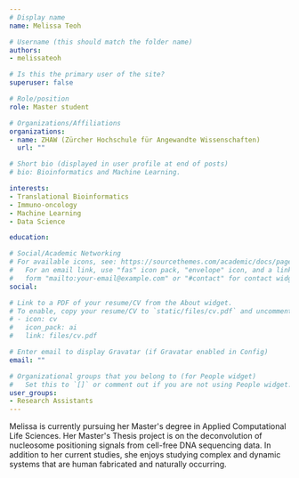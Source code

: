 ```yaml
---
# Display name
name: Melissa Teoh

# Username (this should match the folder name)
authors:
- melissateoh

# Is this the primary user of the site?
superuser: false

# Role/position
role: Master student

# Organizations/Affiliations
organizations:
- name: ZHAW (Zürcher Hochschule für Angewandte Wissenschaften)
  url: ""

# Short bio (displayed in user profile at end of posts)
# bio: Bioinformatics and Machine Learning.

interests:
- Translational Bioinformatics
- Immuno-oncology
- Machine Learning
- Data Science

education:

# Social/Academic Networking
# For available icons, see: https://sourcethemes.com/academic/docs/page-builder/#icons
#   For an email link, use "fas" icon pack, "envelope" icon, and a link in the
#   form "mailto:your-email@example.com" or "#contact" for contact widget.
social:

# Link to a PDF of your resume/CV from the About widget.
# To enable, copy your resume/CV to `static/files/cv.pdf` and uncomment the lines below.
# - icon: cv
#   icon_pack: ai
#   link: files/cv.pdf

# Enter email to display Gravatar (if Gravatar enabled in Config)
email: ""

# Organizational groups that you belong to (for People widget)
#   Set this to `[]` or comment out if you are not using People widget.
user_groups:
- Research Assistants
---
```


Melissa is currently pursuing her Master's degree in Applied Computational Life Sciences. Her Master's Thesis project is on the deconvolution of nucleosome positioning signals from cell-free DNA sequencing data. In addition to her current studies, she enjoys studying complex and dynamic systems that are human fabricated and naturally occurring.
